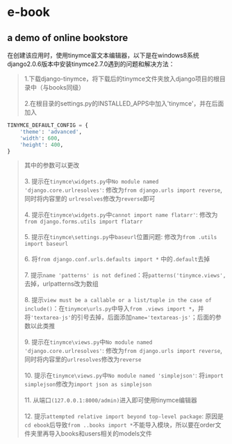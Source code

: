 # e-book
**a demo of online bookstore**
---------------------------------
在创建该应用时，使用tinymce富文本编辑器，以下是在windows8系统 django2.0.6版本中安装tinymce2.7.0遇到的问题和解决方法：<br>
>1.下载django-tinymce，将下载后的tinymce文件夹放入django项目的根目录中（与books同级）<br> <br>
 2.在根目录的settings.py的INSTALLED_APPS中加入'tinymce'，并在后面加入
```python
TINYMCE_DEFAULT_CONFIG = {
    'theme': 'advanced',
    'width': 600,
    'height': 400,
}
```
>其中的参数可以更改<br><br>
>3. 提示在`tinymce\widgets.py`中`No module named 'django.core.urlresolves'`: 修改为`from django.urls import reverse`, 同时将内容里的 `urlresolves`修改为`reverse`即可<br><br>
>4. 提示在`tinymce\widgets.py`中`cannot import name flatarr'`: 修改为`from django.forms.utils import flatarr`<br><br>
>5. 提示在`tinymce\settings.py`中`baseurl`位置问题: 修改为`from .utils import baseurl`<br><br>
>6. 将`from django.conf.urls.defaults import *` 中的`.default`去掉<br><br>
>7. 提示`name 'patterns' is not defined`：将`patterns('tinymce.views',`去掉，urlpatterns改为数组<br><br>
>8. 提示`view must be a callable or a list/tuple in the case of include()`：在`tinymce\urls.py`中导入`from .views import *`，并将`'textarea-js'`的引号去掉，后面添加`name='textareas-js'`；后面的参数以此类推<br><br>
>9. 提示在`tinymce\views.py`中`No module named 'django.core.urlresolves'`: 修改为`from django.urls import reverse`, 同时将内容里的`urlresolves`修改为`reverse`<br><br>
>10. 提示在`tinymce\views.py`中`No module named 'simplejson'`: 将`import simplejson`修改为`import json as simplejson`<br><br>
>11. 从端口`(127.0.0.1:8000/admin)`进入即可使用tinymce编辑器<br><br>
>12. 提示`attempted relative import beyond top-level package`: 原因是`cd ebook`后导致`from ..books import *`不能导入模块，所以要在order文件夹里再导入books和users相关的models文件
